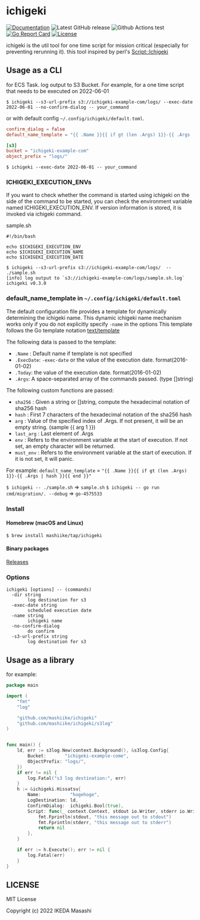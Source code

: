 # ichigeki

[![Documentation](https://godoc.org/github.com/mashiike/ichigeki?status.svg)](https://godoc.org/github.com/mashiike/ichigeki)
![Latest GitHub release](https://img.shields.io/github/release/mashiike/ichigeki.svg)
![Github Actions test](https://github.com/mashiike/ichigeki/workflows/Test/badge.svg?branch=main)
[![Go Report Card](https://goreportcard.com/badge/mashiike/ichigeki)](https://goreportcard.com/report/mashiike/ichigeki)
[![License](https://img.shields.io/badge/license-MIT-blue.svg)](https://github.com/mashiike/ichigeki/blob/master/LICENSE)

ichigeki is the util tool for one time script for mission critical (especially for preventing rerunning it).
this tool inspired by perl's [Script::Ichigeki](https://github.com/Songmu/p5-Script-Ichigeki)

## Usage as a CLI 

for ECS Task. log output to S3 Bucket.
For example, for a one time script that needs to be executed on 2022-06-01
```shell
$ ichigeki --s3-url-prefix s3://ichigeki-example-com/logs/ --exec-date 2022-06-01 --no-confirm-dialog -- your_command
```

or with default config `~/.config/ichigeki/default.toml`.

```toml
confirm_dialog = false
default_name_template = "{{ .Name }}{{ if gt (len .Args) 1}}-{{ .Args | hash }}{{ end }}"

[s3]
bucket = "ichigeki-example-com"
object_prefix = "logs/"
```

```shell
$ ichigeki --exec-date 2022-06-01 -- your_command
```

### ICHIGEKI_EXECUTION_ENVs 

If you want to check whether the command is started using ichigeki on the side of the command to be started, you can check the environment variable named ICHIGEKI_EXECUTION_ENV. If version information is stored, it is invoked via ichigeki command.

sample.sh
```shell
#!/bin/bash

echo $ICHIGEKI_EXECUTION_ENV
echo $ICHIGEKI_EXECUTION_NAME
echo $ICHIGEKI_EXECUTION_DATE
```

```shell
$ ichigeki --s3-url-prefix s3://ichigeki-example-com/logs/  -- ./sample.sh           
[info] log output to `s3://ichigeki-example-com/logs/sample.sh.log`
ichigeki v0.3.0 
```

### default_name_template in `~/.config/ichigeki/default.toml`

The default configuration file provides a template for dynamically determining the ichigeki name.
This dynamic ichigeki name mechanism works only if you do not explicitly specify `-name` in the options
This template follows the Go template notation [text/template](https://pkg.go.dev/text/template)

The following data is passed to the template:

- `.Name` : Default name if template is not specified
- `.ExecDate`: `-exec-date` or the value of the execution date. format(2016-01-02)
- `.Today`: the value of the execution date. format(2016-01-02)
- `.Args`: A space-separated array of the commands passed. (type []string) 

The following custom functions are passed:

- `sha256` : Given a string or []string, compute the hexadecimal notation of sha256 hash
- `hash` : First 7 characters of the hexadecimal notation of the sha256 hash
- `arg` :  Value of the specified index of .Args. If not present, it will be an empty string. (sample {{ arg 1 }})
- `last_arg` : Last element of .Args
- `env` : Refers to the environment variable at the start of execution. If not set, an empty character will be returned.
- `must_env` : Refers to the environment variable at the start of execution. If it is not set, it will panic.

For example: `default_name_template` = `"{{ .Name }}{{ if gt (len .Args) 1}}-{{ .Args | hash }}{{ end }}"`

`$ ichigeki -- ./sample.sh` => `sample.sh`
`$ ichigeki -- go run cmd/migration/. --debug` => `go-4575533`

### Install 
#### Homebrew (macOS and Linux)

```console
$ brew install mashiike/tap/ichigeki
```

#### Binary packages

[Releases](https://github.com/mashiike/ichigeki/releases)

### Options

```shell
ichigeki [options] -- (commands)
  -dir string
        log destination for s3
  -exec-date string
        scheduled execution date
  -name string
        ichigeki name
  -no-confirm-dialog
        do confirm
  -s3-url-prefix string
        log destination for s3
```
## Usage as a library

for example:

```go
package main

import (
    "fmt"
    "log"

    "github.com/mashiike/ichigeki"
    "github.com/mashiike/ichigeki/s3log"
)


func main() {
    ld, err := s3log.New(context.Background(), &s3log.Config{
        Bucket:       "ichigeki-example-come",
        ObjectPrefix: "logs/",
    })      
    if err != nil {
        log.Fatal("s3 log destination:", err)
    }
    h := &ichigeki.Hissatsu{
        Name:           "hogehoge",
        LogDestination: ld,
        ConfirmDialog:  ichigeki.Bool(true),
        Script: func(_ context.Context, stdout io.Writer, stderr io.Writer) error {
            fmt.Fprintln(stdout, "this message out to stdout") 
            fmt.Fprintln(stderr, "this message out to stderr") 
            return nil 
        }, 
    }

    if err := h.Execute(); err != nil {
        log.Fatal(err)
    }
}
```

## LICENSE

MIT License

Copyright (c) 2022 IKEDA Masashi
